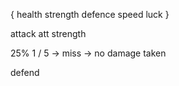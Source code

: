 {
  health
  strength
  defence
  speed
  luck
}

attack
att strength

25%
1 / 5 -> miss -> no damage taken

defend